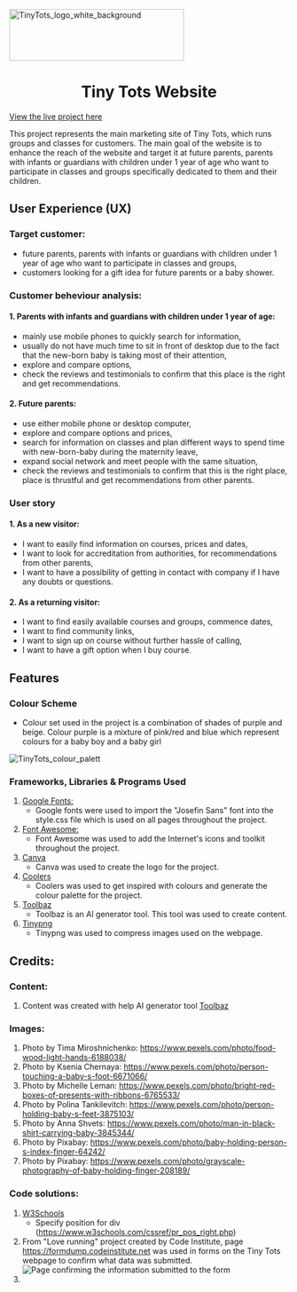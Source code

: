 <img src="https://github.com/EmiLyGal/Tiny_Tots_website/blob/main/assets/documentation_media/tiny_tots_logo1.png" width="315" height="93" alt="TinyTots_logo_white_background">

<h1 align=center>Tiny Tots Website</h1> 

<a href="https://emilygal.github.io/Tiny_Tots_website/">View the live project here</a>

This project represents the main marketing site of Tiny Tots, which runs groups and classes for customers. The main goal of the website is to enhance the reach of the website and target it at future parents, parents with infants or guardians with children under 1 year of age who want to participate in classes and groups specifically dedicated to them and their children. 

## User Experience (UX)

### Target customer:
* future parents, parents with infants or guardians with children under 1 year of age who want to participate in classes and groups,
* customers looking for a gift idea for future parents or a baby shower.

### Customer beheviour analysis:
#### 1. Parents with infants and guardians with children under 1 year of age:

* mainly use mobile phones to quickly search for information,
* usually do not have much time to sit in front of desktop due to the fact that the new-born baby is taking most of their attention,
* explore and compare options,
* check the reviews and testimonials to confirm that this place is the right and get recommendations.

#### 2. Future parents:
   
* use either mobile phone or desktop computer,
* explore and compare options and prices,
* search for information on classes and plan different ways to spend time with new-born-baby during the maternity leave, 
* expand social network and meet people with the same situation,
* check the reviews and testimonials to confirm that this is the right place, place is thrustful and get recommendations from other parents.

### User story
#### 1. As a new visitor:
- I want to easily find information on courses, prices and dates,
- I want to look for accreditation from authorities, for recommendations from other parents, 
- I want to have a possibility of getting in contact with company if I have any doubts or questions.

#### 2. As a returning visitor:
- I want to find easily available courses and groups, commence dates,
- I want to find community links,
- I want to sign up on course without further hassle of calling,
- I want to have a gift option when I buy course.

## Features
### Colour Scheme
-   Colour set used in the project is a combination of shades of purple and beige. Colour purple is a mixture of pink/red and blue which represent colours for a baby boy and a baby girl
<img src="https://github.com/EmiLyGal/Tiny_Tots_website/blob/main/assets/documentation_media/coolers_colour_palette.PNG" alt="TinyTots_colour_palett">


### Frameworks, Libraries & Programs Used
1. [Google Fonts:](https://fonts.google.com/)
   - Google fonts were used to import the "Josefin Sans" font into the style.css
file which is used on all pages throughout the project.
1. [Font Awesome:](https://fontawesome.com/)
   - Font Awesome was used to add the Internet's icons and toolkit throughout the project.
1. [Canva](https://www.canva.com/)
   - Canva was used to create the logo for the project.
1. [Coolers](https://coolors.co/)
   - Coolers was used to get inspired with colours and generate the colour palette for the project.
1. [Toolbaz](https://toolbaz.com)
   - Toolbaz is an AI generator tool. This tool was used to create content.
1. [Tinypng](https://tinypng.com)
   - Tinypng was used to compress images used on the webpage.

## Credits:
### Content:
1. Content was created with help AI generator tool [Toolbaz](https://toolbaz.com)
### Images:
1. Photo by Tima Miroshnichenko: https://www.pexels.com/photo/food-wood-light-hands-6188038/
2. Photo by Ksenia Chernaya: https://www.pexels.com/photo/person-touching-a-baby-s-foot-6671066/
3. Photo by Michelle Leman: https://www.pexels.com/photo/bright-red-boxes-of-presents-with-ribbons-6765533/
4. Photo by Polina Tankilevitch: https://www.pexels.com/photo/person-holding-baby-s-feet-3875103/
5. Photo by Anna Shvets: https://www.pexels.com/photo/man-in-black-shirt-carrying-baby-3845344/
6. Photo by Pixabay: https://www.pexels.com/photo/baby-holding-person-s-index-finger-64242/
7. Photo by Pixabay: https://www.pexels.com/photo/grayscale-photography-of-baby-holding-finger-208189/
### Code solutions:
1. [W3Schools](https://www.w3schools.com/howto/howto_css_bottom_nav.asp)
   - Specify position for div (https://www.w3schools.com/cssref/pr_pos_right.php)
2. From "Love running" project created by Code Institute, page https://formdump.codeinstitute.net was used in forms on the Tiny Tots webpage to confirm what data was submitted.
   <img src="https://github.com/EmiLyGal/Tiny_Tots_website/blob/main/assets/documentation_media/submitted_data_confirmation.png" alt="Page confirming the information submitted to the form">
2. 
